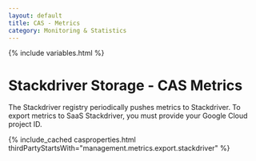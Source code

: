 ```yaml
---
layout: default
title: CAS - Metrics
category: Monitoring & Statistics
---
```


{% include variables.html %}

# Stackdriver Storage - CAS Metrics

The Stackdriver registry periodically pushes metrics to Stackdriver. To export metrics to SaaS Stackdriver, 
you must provide your Google Cloud project ID.

{% include_cached casproperties.html thirdPartyStartsWith="management.metrics.export.stackdriver" %}
